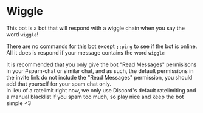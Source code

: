 # Wiggle

This bot is a bot that will respond with a wiggle chain when you say the word `wiggle`!    

There are no commands for this bot except `;;ping` to see if the bot is online. All it does is respond if your message contains the word `wiggle`    

It is recommended that you only give the bot "Read Messages" permisisons in your #spam-chat or similar chat, and as such, the default permissions in the invite link do not include the "Read Messages" permission, you should add that yourself for your spam chat only.    
In lieu of a ratelimit right now, we only use Discord's default ratelimiting and a manual blacklist if you spam too much, so play nice and keep the bot simple <3     
